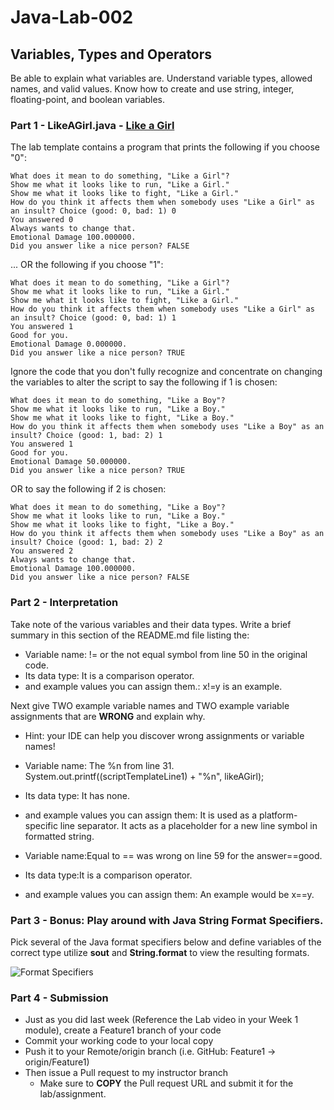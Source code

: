 # Java-Lab-002

## Variables, Types and Operators

Be able to explain what variables are. Understand variable types, allowed names, and valid values.
Know how to create and use string, integer, floating-point, and boolean variables.

### Part 1 - LikeAGirl.java - [Like a Girl](https://www.youtube.com/watch?v=5yLXrWLvwAo)

The lab template contains a program that prints the following if you choose "0":
```
What does it mean to do something, "Like a Girl"?
Show me what it looks like to run, "Like a Girl."
Show me what it looks like to fight, "Like a Girl."
How do you think it affects them when somebody uses "Like a Girl" as an insult? Choice (good: 0, bad: 1) 0
You answered 0
Always wants to change that.
Emotional Damage 100.000000.
Did you answer like a nice person? FALSE
```
... OR the following if you choose "1":
```
What does it mean to do something, "Like a Girl"?
Show me what it looks like to run, "Like a Girl."
Show me what it looks like to fight, "Like a Girl."
How do you think it affects them when somebody uses "Like a Girl" as an insult? Choice (good: 0, bad: 1) 1
You answered 1
Good for you.
Emotional Damage 0.000000.
Did you answer like a nice person? TRUE
```

Ignore the code that you don't fully recognize and concentrate on changing the variables to alter the script to say the following if 1 is chosen:
```
What does it mean to do something, "Like a Boy"?
Show me what it looks like to run, "Like a Boy."
Show me what it looks like to fight, "Like a Boy."
How do you think it affects them when somebody uses "Like a Boy" as an insult? Choice (good: 1, bad: 2) 1
You answered 1
Good for you.
Emotional Damage 50.000000.
Did you answer like a nice person? TRUE
```
OR to say the following if 2 is chosen:
```
What does it mean to do something, "Like a Boy"?
Show me what it looks like to run, "Like a Boy."
Show me what it looks like to fight, "Like a Boy."
How do you think it affects them when somebody uses "Like a Boy" as an insult? Choice (good: 1, bad: 2) 2
You answered 2
Always wants to change that.
Emotional Damage 100.000000.
Did you answer like a nice person? FALSE
```

### Part 2 - Interpretation
Take note of the various variables and their data types. Write a brief summary in this section of the README.md file listing the:
* Variable name: != or the not equal symbol from line 50 in the original code.
* Its data type: It is a comparison operator.
* and example values you can assign them.: x!=y is an example.

Next give TWO example variable names and TWO example variable assignments that are **WRONG** and explain why.
* Hint: your IDE can help you discover wrong assignments or variable names!

* Variable name: The %n from line 31. System.out.printf((scriptTemplateLine1) + "%n", likeAGirl);
* Its data type: It has none.
* and example values you can assign them: It is used as a platform-specific line separator. It acts as a placeholder for a new line symbol in formatted string. 


* Variable name:Equal to == was wrong on line 59 for the answer==good.
* Its data type:It is a comparison operator.
* and example values you can assign them: An example would be x==y.

### Part 3 - Bonus: Play around with Java String Format Specifiers.

Pick several of the Java format specifiers below and define variables of the correct type utilize **sout** and **String.format** to view the resulting formats.

![Format Specifiers](JavaStringFormatSpecifiers.png)

### Part 4 - Submission
* Just as you did last week (Reference the Lab video in your Week 1 module), create a Feature1 branch of your code
* Commit your working code to your local copy
* Push it to your Remote/origin branch (i.e. GitHub: Feature1 -> origin/Feature1)
* Then issue a Pull request to my instructor branch
    * Make sure to **COPY** the Pull request URL and submit it for the lab/assignment.
